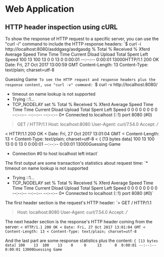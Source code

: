 # Web Application

## HTTP header inspection using cURL 

To show the response of HTTP request to a specific server, you can use the "curl -i" command to include the HTTP response headers: 
`$ curl -i http://localhost:8080/asddgasg/asdgasdg
  % Total    % Received % Xferd  Average Speed   Time    Time     Time  Current
                                 Dload  Upload   Total   Spent    Left  Speed
100    13  100    13    0     0     13      0  0:00:01 --:--:--  0:00:01 13000HTTP/1.1 200 OK
Date: Fri, 27 Oct 2017 13:00:59 GMT
Content-Length: 13
Content-Type: text/plain; charset=utf-8

Guessing Game` 
To see the HTTP request and response headers plus the response content, use "curl -v" command: 
`$ curl -v http://localhost:8080/
* timeout on name lookup is not supported
*   Trying ::1...
* TCP_NODELAY set
  % Total    % Received % Xferd  Average Speed   Time    Time     Time  Current
                                 Dload  Upload   Total   Spent    Left  Speed
  0     0    0     0    0     0      0      0 --:--:-- --:--:-- --:--:--     0* Connected to localhost (::1) port 8080 (#0)
> GET / HTTP/1.1
> Host: localhost:8080
> User-Agent: curl/7.54.0
> Accept: */*
>
< HTTP/1.1 200 OK
< Date: Fri, 27 Oct 2017 13:01:04 GMT
< Content-Length: 13
< Content-Type: text/plain; charset=utf-8
<
{ [13 bytes data]
100    13  100    13    0     0     13      0  0:00:01 --:--:--  0:00:01 13000Guessing Game
* Connection #0 to host localhost left intact` 

The first output are some transaction's statistics about request time:
`* timeout on name lookup is not supported
*   Trying ::1...
* TCP_NODELAY set
  % Total    % Received % Xferd  Average Speed   Time    Time     Time  Current
                                 Dload  Upload   Total   Spent    Left  Speed
  0     0    0     0    0     0      0      0 --:--:-- --:--:-- --:--:--     0* Connected to localhost (::1) port 8080 (#0)` 


The first header section is the request's HTTP header: 
`> GET / HTTP/1.1
> Host: localhost:8080
> User-Agent: curl/7.54.0
> Accept: */*`

The next header section is the response's HTTP header coming from the server:
`< HTTP/1.1 200 OK
< Date: Fri, 27 Oct 2017 13:01:04 GMT
< Content-Length: 13
< Content-Type: text/plain; charset=utf-8`

And the last part are some response statistics plus the content: 
`{ [13 bytes data]
100    13  100    13    0     0     13      0  0:00:01 --:--:--  0:00:01 13000Guessing Game`